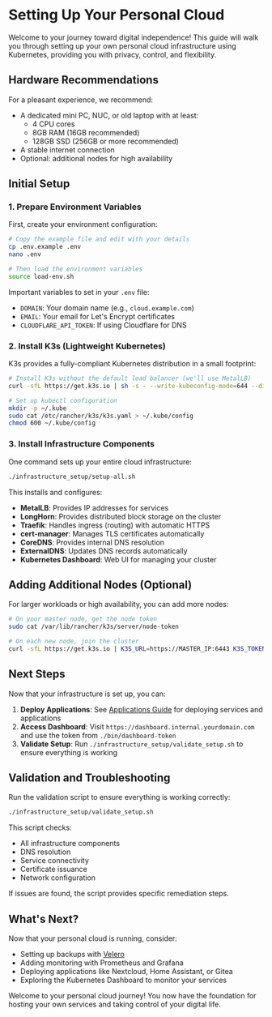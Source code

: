 # Setting Up Your Personal Cloud

Welcome to your journey toward digital independence! This guide will walk you through setting up your own personal cloud infrastructure using Kubernetes, providing you with privacy, control, and flexibility.

## Hardware Recommendations

For a pleasant experience, we recommend:

- A dedicated mini PC, NUC, or old laptop with at least:
  - 4 CPU cores
  - 8GB RAM (16GB recommended)
  - 128GB SSD (256GB or more recommended)
- A stable internet connection
- Optional: additional nodes for high availability

## Initial Setup

### 1. Prepare Environment Variables

First, create your environment configuration:

```bash
# Copy the example file and edit with your details
cp .env.example .env
nano .env

# Then load the environment variables
source load-env.sh
```

Important variables to set in your `.env` file:

- `DOMAIN`: Your domain name (e.g., `cloud.example.com`)
- `EMAIL`: Your email for Let's Encrypt certificates
- `CLOUDFLARE_API_TOKEN`: If using Cloudflare for DNS

### 2. Install K3s (Lightweight Kubernetes)

K3s provides a fully-compliant Kubernetes distribution in a small footprint:

```bash
# Install K3s without the default load balancer (we'll use MetalLB)
curl -sfL https://get.k3s.io | sh -s - --write-kubeconfig-mode=644 --disable servicelb

# Set up kubectl configuration
mkdir -p ~/.kube
sudo cat /etc/rancher/k3s/k3s.yaml > ~/.kube/config
chmod 600 ~/.kube/config
```

### 3. Install Infrastructure Components

One command sets up your entire cloud infrastructure:

```bash
./infrastructure_setup/setup-all.sh
```

This installs and configures:

- **MetalLB**: Provides IP addresses for services
- **LongHorn**: Provides distributed block storage on the cluster
- **Traefik**: Handles ingress (routing) with automatic HTTPS
- **cert-manager**: Manages TLS certificates automatically
- **CoreDNS**: Provides internal DNS resolution
- **ExternalDNS**: Updates DNS records automatically
- **Kubernetes Dashboard**: Web UI for managing your cluster

## Adding Additional Nodes (Optional)

For larger workloads or high availability, you can add more nodes:

```bash
# On your master node, get the node token
sudo cat /var/lib/rancher/k3s/server/node-token

# On each new node, join the cluster
curl -sfL https://get.k3s.io | K3S_URL=https://MASTER_IP:6443 K3S_TOKEN=NODE_TOKEN sh -
```

## Next Steps

Now that your infrastructure is set up, you can:

1. **Deploy Applications**: See [Applications Guide](./APPS.md) for deploying services and applications
2. **Access Dashboard**: Visit `https://dashboard.internal.yourdomain.com` and use the token from `./bin/dashboard-token`
3. **Validate Setup**: Run `./infrastructure_setup/validate_setup.sh` to ensure everything is working

## Validation and Troubleshooting

Run the validation script to ensure everything is working correctly:

```bash
./infrastructure_setup/validate_setup.sh
```

This script checks:

- All infrastructure components
- DNS resolution
- Service connectivity
- Certificate issuance
- Network configuration

If issues are found, the script provides specific remediation steps.

## What's Next?

Now that your personal cloud is running, consider:

- Setting up backups with [Velero](https://velero.io/)
- Adding monitoring with Prometheus and Grafana
- Deploying applications like Nextcloud, Home Assistant, or Gitea
- Exploring the Kubernetes Dashboard to monitor your services

Welcome to your personal cloud journey! You now have the foundation for hosting your own services and taking control of your digital life.

